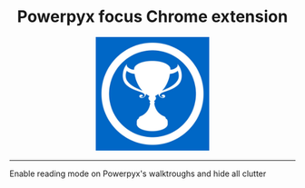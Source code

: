 <h1 align="center">Powerpyx focus Chrome extension</h1>

<p align="center">
<img src="https://raw.githubusercontent.com/robiningelbrecht/powerpyx-focus/master/images/logo.jpg" alt="Powerpyx" width="200">
</p>

---

Enable reading mode on Powerpyx's walktroughs and hide all clutter
